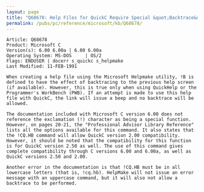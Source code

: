 ```yaml
---
layout: page
title: "Q68678: Help Files for QuickC Require Special &quot;Backtrace&quot; Declaration"
permalink: /pubs/pc/reference/microsoft/kb/Q68678/
---
```


	Article: Q68678
	Product: Microsoft C
	Version(s): 6.00 6.00a | 6.00 6.00a
	Operating System: MS-DOS     | OS/2
	Flags: ENDUSER | docerr s_quickc s_helpmake
	Last Modified: 11-FEB-1991
	
	When creating a help file using the Microsoft Helpmake utility, !B is
	defined to have the effect of backtracing to the previous help screen
	(if available). However, this is true only when using QuickHelp or the
	Programmer's WorkBench (PWB). If an attempt is made to use this help
	file with QuickC, the link will issue a beep and no backtrace will be
	allowed.
	
	The documentation included with Microsoft C version 6.00 does not
	reference the exclamation (!) character as being a special function.
	However, on pages 20-21, the "Professional Advisor Library Reference"
	lists all the options available for this command. It also states that
	the !CQ.HB command will allow QuickC version 2.00 compatibility.
	However, it should be noted that the compatibility for this function
	is for QuickC version 2.50 as well. The use of this command gives
	complete compatibility through C versions 6.00 and 6.00a, as well as
	QuickC versions 2.50 and 2.00.
	
	Another error in the documentation is that !CQ.HB must be in all
	lowercase letters (that is, !cq.hb). HelpMake will not issue an error
	message with an uppercase command, but it will also not allow a
	backtrace to be performed.
